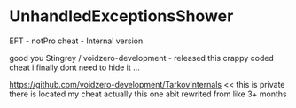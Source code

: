 # UnhandledExceptionsShower
 EFT - notPro cheat - Internal version

good you Stingrey / voidzero-development - released this crappy coded cheat i finally dont need to hide it ...

https://github.com/voidzero-development/TarkovInternals << this is private there is located my cheat actually this one abit rewrited from like 3+ months


